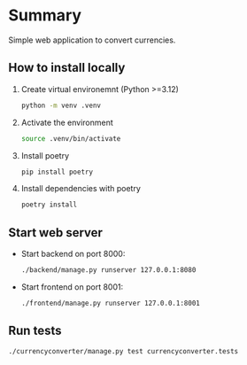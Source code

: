 # Summary

Simple web application to convert currencies.

## How to install locally

1. Create virtual environemnt (Python >=3.12)

    ```sh
    python -m venv .venv
    ```

2. Activate the environment

    ```sh
    source .venv/bin/activate
    ```

3. Install poetry

    ```sh
    pip install poetry
    ```

4. Install dependencies with poetry

    ```sh
    poetry install
    ```

## Start web server

- Start backend on port 8000:

    ```sh
    ./backend/manage.py runserver 127.0.0.1:8080
    ```

- Start frontend on port 8001:

    ```sh
    ./frontend/manage.py runserver 127.0.0.1:8001
    ```

## Run tests

```sh
./currencyconverter/manage.py test currencyconverter.tests
```
